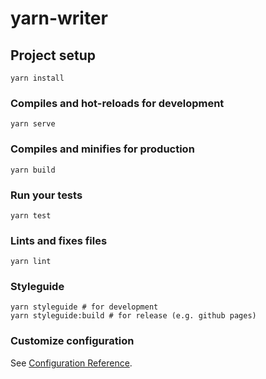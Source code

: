 # yarn-writer

## Project setup
```
yarn install
```

### Compiles and hot-reloads for development
```
yarn serve
```

### Compiles and minifies for production
```
yarn build
```

### Run your tests
```
yarn test
```

### Lints and fixes files
```
yarn lint
```

### Styleguide
```
yarn styleguide # for development
yarn styleguide:build # for release (e.g. github pages)
```

### Customize configuration
See [Configuration Reference](https://cli.vuejs.org/config/).
